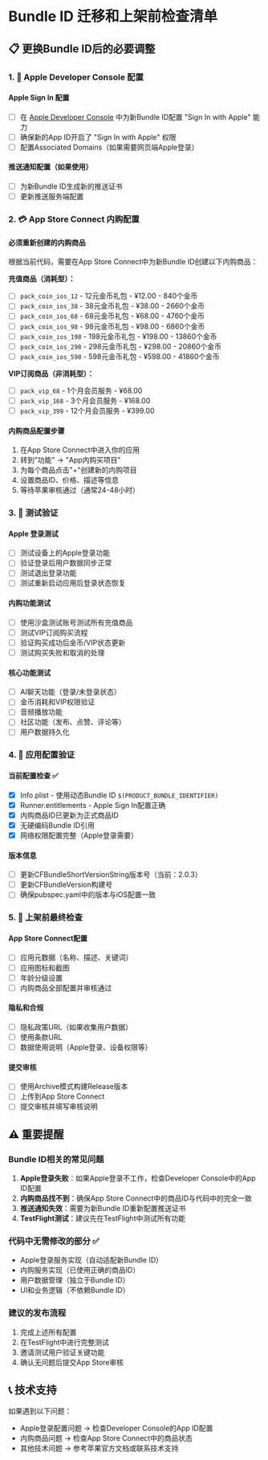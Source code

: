 # Bundle ID 迁移和上架前检查清单

## 📋 更换Bundle ID后的必要调整

### 1. 🔐 Apple Developer Console 配置

#### Apple Sign In 配置
- [ ] 在 [Apple Developer Console](https://developer.apple.com/account/) 中为新Bundle ID配置 "Sign In with Apple" 能力
- [ ] 确保新的App ID开启了 "Sign In with Apple" 权限
- [ ] 配置Associated Domains（如果需要网页端Apple登录）

#### 推送通知配置（如果使用）
- [ ] 为新Bundle ID生成新的推送证书
- [ ] 更新推送服务端配置

### 2. 💳 App Store Connect 内购配置

#### 必须重新创建的内购商品
根据当前代码，需要在App Store Connect中为新Bundle ID创建以下内购商品：

**充值商品（消耗型）：**
- [ ] `pack_coin_ios_12` - 12元金币礼包 - ¥12.00 - 840个金币
- [ ] `pack_coin_ios_38` - 38元金币礼包 - ¥38.00 - 2660个金币  
- [ ] `pack_coin_ios_68` - 68元金币礼包 - ¥68.00 - 4760个金币
- [ ] `pack_coin_ios_98` - 98元金币礼包 - ¥98.00 - 6860个金币
- [ ] `pack_coin_ios_198` - 198元金币礼包 - ¥198.00 - 13860个金币
- [ ] `pack_coin_ios_298` - 298元金币礼包 - ¥298.00 - 20860个金币
- [ ] `pack_coin_ios_598` - 598元金币礼包 - ¥598.00 - 41860个金币

**VIP订阅商品（非消耗型）：**
- [ ] `pack_vip_68` - 1个月会员服务 - ¥68.00
- [ ] `pack_vip_168` - 3个月会员服务 - ¥168.00  
- [ ] `pack_vip_399` - 12个月会员服务 - ¥399.00

#### 内购商品配置步骤
1. 在App Store Connect中进入你的应用
2. 转到"功能" → "App内购买项目"
3. 为每个商品点击"+"创建新的内购项目
4. 设置商品ID、价格、描述等信息
5. 等待苹果审核通过（通常24-48小时）

### 3. 🧪 测试验证

#### Apple 登录测试
- [ ] 测试设备上的Apple登录功能
- [ ] 验证登录后用户数据同步正常
- [ ] 测试退出登录功能
- [ ] 测试重新启动应用后登录状态恢复

#### 内购功能测试
- [ ] 使用沙盒测试账号测试所有充值商品
- [ ] 测试VIP订阅购买流程
- [ ] 验证购买成功后金币/VIP状态更新
- [ ] 测试购买失败和取消的处理

#### 核心功能测试
- [ ] AI聊天功能（登录/未登录状态）
- [ ] 金币消耗和VIP权限验证
- [ ] 音频播放功能
- [ ] 社区功能（发布、点赞、评论等）
- [ ] 用户数据持久化

### 4. 📱 应用配置验证

#### 当前配置检查 ✅
- [x] Info.plist - 使用动态Bundle ID `$(PRODUCT_BUNDLE_IDENTIFIER)`
- [x] Runner.entitlements - Apple Sign In配置正确
- [x] 内购商品ID已更新为正式商品ID
- [x] 无硬编码Bundle ID引用
- [x] 网络权限配置完整（Apple登录需要）

#### 版本信息
- [ ] 更新CFBundleShortVersionString版本号（当前：2.0.3）
- [ ] 更新CFBundleVersion构建号
- [ ] 确保pubspec.yaml中的版本与iOS配置一致

### 5. 🚀 上架前最终检查

#### App Store Connect配置
- [ ] 应用元数据（名称、描述、关键词）
- [ ] 应用图标和截图
- [ ] 年龄分级设置
- [ ] 内购商品全部配置并审核通过

#### 隐私和合规
- [ ] 隐私政策URL（如果收集用户数据）
- [ ] 使用条款URL
- [ ] 数据使用说明（Apple登录、设备权限等）

#### 提交审核
- [ ] 使用Archive模式构建Release版本
- [ ] 上传到App Store Connect
- [ ] 提交审核并填写审核说明

## ⚠️ 重要提醒

### Bundle ID相关的常见问题
1. **Apple登录失败**：如果Apple登录不工作，检查Developer Console中的App ID配置
2. **内购商品找不到**：确保App Store Connect中的商品ID与代码中的完全一致
3. **推送通知失效**：需要为新Bundle ID重新配置推送证书
4. **TestFlight测试**：建议先在TestFlight中测试所有功能

### 代码中无需修改的部分 ✅
- Apple登录服务实现（自动适配新Bundle ID）
- 内购服务实现（已使用正确的商品ID）
- 用户数据管理（独立于Bundle ID）
- UI和业务逻辑（不依赖Bundle ID）

### 建议的发布流程
1. 完成上述所有配置
2. 在TestFlight中进行完整测试
3. 邀请测试用户验证关键功能
4. 确认无问题后提交App Store审核

## 📞 技术支持
如果遇到以下问题：
- Apple登录配置问题 → 检查Developer Console的App ID配置
- 内购商品问题 → 检查App Store Connect中的商品状态
- 其他技术问题 → 参考苹果官方文档或联系技术支持 